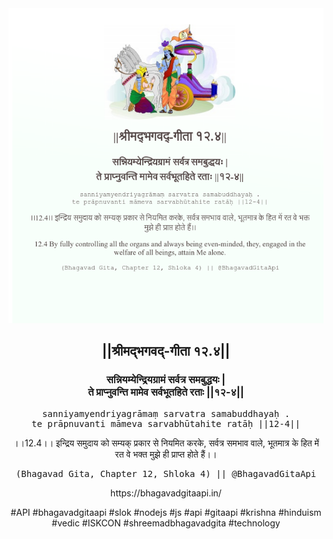 <img src="../../asset/BG_12_4.png"/>
<center><h2>||श्रीमद्‍भगवद्‍-गीता १२.४||</h2>
<h3>सन्नियम्येन्द्रियग्रामं सर्वत्र समबुद्धयः |<br/>ते प्राप्नुवन्ति मामेव सर्वभूतहिते रताः ||१२-४||</h3>
<pre>sanniyamyendriyagrāmaṃ sarvatra samabuddhayaḥ .<br/>te prāpnuvanti māmeva sarvabhūtahite ratāḥ ||12-4||</pre>
<p>।।12.4।। इन्द्रिय समुदाय को सम्यक् प्रकार से नियमित करके, सर्वत्र समभाव वाले, भूतमात्र के हित में रत वे भक्त मुझे ही प्राप्त होते हैं।।</p>
<pre>(Bhagavad Gita, Chapter 12, Shloka 4) || @BhagavadGitaApi</pre><p>https://bhagavadgitaapi.in/</p><p>#API #bhagavadgitaapi #slok #nodejs #js #api #gitaapi #krishna #hinduism #vedic #ISKCON #shreemadbhagavadgita #technology</p></center>